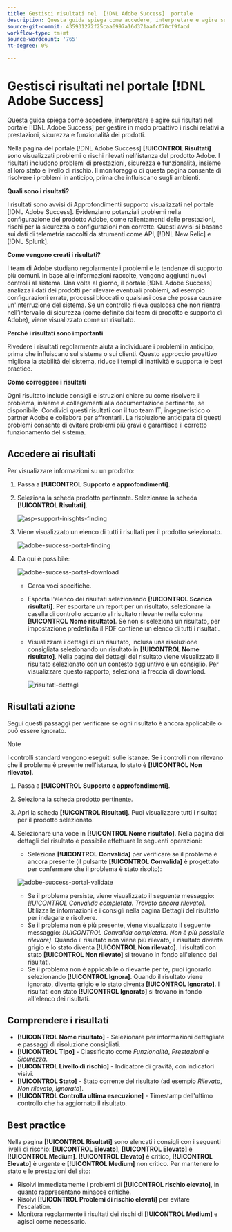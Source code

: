 ```yaml
---
title: Gestisci risultati nel  [!DNL Adobe Success]  portale
description: Questa guida spiega come accedere, interpretare e agire sui risultati nel portale  [!DNL Adobe Success] per aiutarti a gestire in modo proattivo i rischi relativi a prestazioni, sicurezza e funzionalità dei prodotti.
source-git-commit: 435931272f25caa6997a16d371aafcf70cf9facd
workflow-type: tm+mt
source-wordcount: '765'
ht-degree: 0%

---
```


# Gestisci risultati nel portale [!DNL Adobe Success]

Questa guida spiega come accedere, interpretare e agire sui risultati nel portale [!DNL Adobe Success] per gestire in modo proattivo i rischi relativi a prestazioni, sicurezza e funzionalità dei prodotti.

Nella pagina del portale [!DNL Adobe Success] **[!UICONTROL Risultati]** sono visualizzati problemi o rischi rilevati nell&#39;istanza del prodotto Adobe. I risultati includono problemi di prestazioni, sicurezza e funzionalità, insieme al loro stato e livello di rischio. Il monitoraggio di questa pagina consente di risolvere i problemi in anticipo, prima che influiscano sugli ambienti.

**Quali sono i risultati?**

I risultati sono avvisi di Approfondimenti supporto visualizzati nel portale [!DNL Adobe Success]. Evidenziano potenziali problemi nella configurazione del prodotto Adobe, come rallentamenti delle prestazioni, rischi per la sicurezza o configurazioni non corrette. Questi avvisi si basano sui dati di telemetria raccolti da strumenti come API, [!DNL New Relic] e [!DNL Splunk].

**Come vengono creati i risultati?**

I team di Adobe studiano regolarmente i problemi e le tendenze di supporto più comuni. In base alle informazioni raccolte, vengono aggiunti nuovi controlli al sistema. Una volta al giorno, il portale [!DNL Adobe Success] analizza i dati dei prodotti per rilevare eventuali problemi, ad esempio configurazioni errate, processi bloccati o qualsiasi cosa che possa causare un&#39;interruzione del sistema. Se un controllo rileva qualcosa che non rientra nell’intervallo di sicurezza (come definito dai team di prodotto e supporto di Adobe), viene visualizzato come un risultato.

**Perché i risultati sono importanti**

Rivedere i risultati regolarmente aiuta a individuare i problemi in anticipo, prima che influiscano sul sistema o sui clienti. Questo approccio proattivo migliora la stabilità del sistema, riduce i tempi di inattività e supporta le best practice.

**Come correggere i risultati**

Ogni risultato include consigli e istruzioni chiare su come risolvere il problema, insieme a collegamenti alla documentazione pertinente, se disponibile. Condividi questi risultati con il tuo team IT, ingegneristico o partner Adobe e collabora per affrontarli. La risoluzione anticipata di questi problemi consente di evitare problemi più gravi e garantisce il corretto funzionamento del sistema.


## Accedere ai risultati

Per visualizzare informazioni su un prodotto:

1. Passa a **[!UICONTROL Supporto e approfondimenti]**.
1. Seleziona la scheda prodotto pertinente. Selezionare la scheda **[!UICONTROL Risultati]**.

   ![asp-support-inisghts-finding](../../assets/asp-support-inisghts-findings.png)


1. Viene visualizzato un elenco di tutti i risultati per il prodotto selezionato.

   ![adobe-success-portal-finding](../../assets/adobe-success-portal-findings.png)

1. Da qui è possibile:

   ![adobe-success-portal-download](../../assets/adobe-success-portal-download.png)

   * Cerca voci specifiche.
   * Esporta l&#39;elenco dei risultati selezionando **[!UICONTROL Scarica risultati]**. Per esportare un report per un risultato, selezionare la casella di controllo accanto al risultato rilevante nella colonna **[!UICONTROL Nome risultato]**. Se non si seleziona un risultato, per impostazione predefinita il PDF contiene un elenco di tutti i risultati.
   * Visualizzare i dettagli di un risultato, inclusa una risoluzione consigliata selezionando un risultato in **[!UICONTROL Nome risultato]**. Nella pagina dei dettagli del risultato viene visualizzato il risultato selezionato con un contesto aggiuntivo e un consiglio. Per visualizzare questo rapporto, seleziona la freccia di download.


     ![risultati-dettagli](../../assets/findings-details.png)


## Risultati azione

Segui questi passaggi per verificare se ogni risultato è ancora applicabile o può essere ignorato.

>[!NOTE]
>
>I controlli standard vengono eseguiti sulle istanze. Se i controlli non rilevano che il problema è presente nell&#39;istanza, lo stato è **[!UICONTROL Non rilevato]**.

1. Passa a **[!UICONTROL Supporto e approfondimenti]**.
1. Seleziona la scheda prodotto pertinente.
1. Apri la scheda **[!UICONTROL Risultati]**. Puoi visualizzare tutti i risultati per il prodotto selezionato.
1. Selezionare una voce in **[!UICONTROL Nome risultato]**. Nella pagina dei dettagli del risultato è possibile effettuare le seguenti operazioni:
   * Seleziona **[!UICONTROL Convalida]** per verificare se il problema è ancora presente (il pulsante **[!UICONTROL Convalida]** è progettato per confermare che il problema è stato risolto):

   ![adobe-success-portal-validate](../../assets/adobe-success-portal-validate.png)


   * Se il problema persiste, viene visualizzato il seguente messaggio: *[!UICONTROL Convalida completata. Trovato ancora rilevato]*. Utilizza le informazioni e i consigli nella pagina Dettagli del risultato per indagare e risolvere.
   * Se il problema non è più presente, viene visualizzato il seguente messaggio: *[!UICONTROL Convalida completata. Non è più possibile rilevare]*. Quando il risultato non viene più rilevato, il risultato diventa grigio e lo stato diventa **[!UICONTROL Non rilevato]**. I risultati con stato **[!UICONTROL Non rilevato]** si trovano in fondo all&#39;elenco dei risultati.
   * Se il problema non è applicabile o rilevante per te, puoi ignorarlo selezionando **[!UICONTROL Ignora]**. Quando il risultato viene ignorato, diventa grigio e lo stato diventa **[!UICONTROL Ignorato]**.  I risultati con stato **[!UICONTROL Ignorato]** si trovano in fondo all&#39;elenco dei risultati.

## Comprendere i risultati

* **[!UICONTROL Nome risultato]** - Selezionare per informazioni dettagliate e passaggi di risoluzione consigliati.
* **[!UICONTROL Tipo]** - Classificato come *Funzionalità*, *Prestazioni* e *Sicurezza*.
* **[!UICONTROL Livello di rischio]** - Indicatore di gravità, con indicatori visivi.
* **[!UICONTROL Stato]** - Stato corrente del risultato (ad esempio *Rilevato*, *Non rilevato*, *Ignorato*).
* **[!UICONTROL Controlla ultima esecuzione]** - Timestamp dell&#39;ultimo controllo che ha aggiornato il risultato.


## Best practice

Nella pagina **[!UICONTROL Risultati]** sono elencati i consigli con i seguenti livelli di rischio: **[!UICONTROL Elevato]**, **[!UICONTROL Elevato]** e **[!UICONTROL Medium]**. **[!UICONTROL Elevato]** è critico, **[!UICONTROL Elevato]** è urgente e **[!UICONTROL Medium]** non critico. Per mantenere lo stato e le prestazioni del sito:

* Risolvi immediatamente i problemi di **[!UICONTROL rischio elevato]**, in quanto rappresentano minacce critiche.
* Risolvi **[!UICONTROL Problemi di rischio elevati]** per evitare l&#39;escalation.
* Monitora regolarmente i risultati dei rischi di **[!UICONTROL Medium]** e agisci come necessario.




